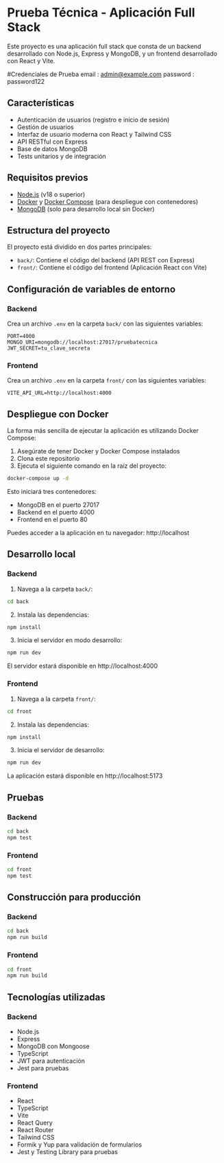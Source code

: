 # Prueba Técnica - Aplicación Full Stack

Este proyecto es una aplicación full stack que consta de un backend desarrollado con Node.js, Express y MongoDB, y un frontend desarrollado con React y Vite.

#Credenciales de Prueba
email : admin@example.com
password : password122


## Características

- Autenticación de usuarios (registro e inicio de sesión)
- Gestión de usuarios
- Interfaz de usuario moderna con React y Tailwind CSS
- API RESTful con Express
- Base de datos MongoDB
- Tests unitarios y de integración

## Requisitos previos

- [Node.js](https://nodejs.org/) (v18 o superior)
- [Docker](https://www.docker.com/) y [Docker Compose](https://docs.docker.com/compose/) (para despliegue con contenedores)
- [MongoDB](https://www.mongodb.com/) (solo para desarrollo local sin Docker)

## Estructura del proyecto

El proyecto está dividido en dos partes principales:

- `back/`: Contiene el código del backend (API REST con Express)
- `front/`: Contiene el código del frontend (Aplicación React con Vite)

## Configuración de variables de entorno

### Backend

Crea un archivo `.env` en la carpeta `back/` con las siguientes variables:

```
PORT=4000
MONGO_URI=mongodb://localhost:27017/pruebatecnica
JWT_SECRET=tu_clave_secreta
```

### Frontend

Crea un archivo `.env` en la carpeta `front/` con las siguientes variables:

```
VITE_API_URL=http://localhost:4000
```

## Despliegue con Docker

La forma más sencilla de ejecutar la aplicación es utilizando Docker Compose:

1. Asegúrate de tener Docker y Docker Compose instalados
2. Clona este repositorio
3. Ejecuta el siguiente comando en la raíz del proyecto:

```bash
docker-compose up -d
```

Esto iniciará tres contenedores:
- MongoDB en el puerto 27017
- Backend en el puerto 4000
- Frontend en el puerto 80

Puedes acceder a la aplicación en tu navegador: http://localhost

## Desarrollo local

### Backend

1. Navega a la carpeta `back/`:
```bash
cd back
```

2. Instala las dependencias:
```bash
npm install
```

3. Inicia el servidor en modo desarrollo:
```bash
npm run dev
```

El servidor estará disponible en http://localhost:4000

### Frontend

1. Navega a la carpeta `front/`:
```bash
cd front
```

2. Instala las dependencias:
```bash
npm install
```

3. Inicia el servidor de desarrollo:
```bash
npm run dev
```

La aplicación estará disponible en http://localhost:5173

## Pruebas

### Backend

```bash
cd back
npm test
```

### Frontend

```bash
cd front
npm test
```

## Construcción para producción

### Backend

```bash
cd back
npm run build
```

### Frontend

```bash
cd front
npm run build
```

## Tecnologías utilizadas

### Backend
- Node.js
- Express
- MongoDB con Mongoose
- TypeScript
- JWT para autenticación
- Jest para pruebas

### Frontend
- React
- TypeScript
- Vite
- React Query
- React Router
- Tailwind CSS
- Formik y Yup para validación de formularios
- Jest y Testing Library para pruebas